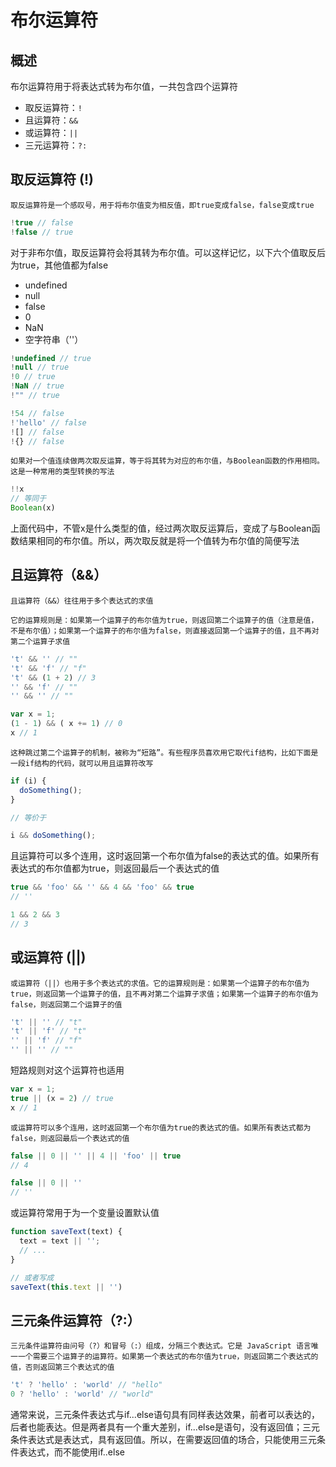# 布尔运算符

## 概述

布尔运算符用于将表达式转为布尔值，一共包含四个运算符

+ 取反运算符：`!`
+ 且运算符：`&&`
+ 或运算符：`||`
+ 三元运算符：`?:`

## 取反运算符 (!)

`取反运算符是一个感叹号，用于将布尔值变为相反值，即true变成false，false变成true`

```javascript
!true // false
!false // true
```

对于非布尔值，取反运算符会将其转为布尔值。可以这样记忆，以下六个值取反后为true，其他值都为false

+ undefined
+ null
+ false
+ 0
+ NaN
+ 空字符串（''）

```javascript
!undefined // true
!null // true
!0 // true
!NaN // true
!"" // true

!54 // false
!'hello' // false
![] // false
!{} // false
```

`如果对一个值连续做两次取反运算，等于将其转为对应的布尔值，与Boolean函数的作用相同。这是一种常用的类型转换的写法`

```javascript
!!x
// 等同于
Boolean(x)
```

上面代码中，不管x是什么类型的值，经过两次取反运算后，变成了与Boolean函数结果相同的布尔值。所以，两次取反就是将一个值转为布尔值的简便写法

## 且运算符（&&）

`且运算符（&&）往往用于多个表达式的求值`

`它的运算规则是：如果第一个运算子的布尔值为true，则返回第二个运算子的值（注意是值，不是布尔值）；如果第一个运算子的布尔值为false，则直接返回第一个运算子的值，且不再对第二个运算子求值`

```javascript
't' && '' // ""
't' && 'f' // "f"
't' && (1 + 2) // 3
'' && 'f' // ""
'' && '' // ""

var x = 1;
(1 - 1) && ( x += 1) // 0
x // 1
```

`这种跳过第二个运算子的机制，被称为“短路”。有些程序员喜欢用它取代if结构，比如下面是一段if结构的代码，就可以用且运算符改写`

```javascript
if (i) {
  doSomething();
}

// 等价于

i && doSomething();
```

且运算符可以多个连用，这时返回第一个布尔值为false的表达式的值。如果所有表达式的布尔值都为true，则返回最后一个表达式的值

```javascript
true && 'foo' && '' && 4 && 'foo' && true
// ''

1 && 2 && 3
// 3
```

## 或运算符 (||)

`或运算符（||）也用于多个表达式的求值。它的运算规则是：如果第一个运算子的布尔值为true，则返回第一个运算子的值，且不再对第二个运算子求值；如果第一个运算子的布尔值为false，则返回第二个运算子的值`

```javascript
't' || '' // "t"
't' || 'f' // "t"
'' || 'f' // "f"
'' || '' // ""
```

短路规则对这个运算符也适用

```javascript
var x = 1;
true || (x = 2) // true
x // 1
```

`或运算符可以多个连用，这时返回第一个布尔值为true的表达式的值。如果所有表达式都为false，则返回最后一个表达式的值`

```javascript
false || 0 || '' || 4 || 'foo' || true
// 4

false || 0 || ''
// ''
```

或运算符常用于为一个变量设置默认值

```javascript
function saveText(text) {
  text = text || '';
  // ...
}

// 或者写成
saveText(this.text || '')
```

## 三元条件运算符（?:）

`三元条件运算符由问号（?）和冒号（:）组成，分隔三个表达式。它是 JavaScript 语言唯一一个需要三个运算子的运算符。如果第一个表达式的布尔值为true，则返回第二个表达式的值，否则返回第三个表达式的值`

```javascript
't' ? 'hello' : 'world' // "hello"
0 ? 'hello' : 'world' // "world"
```

通常来说，三元条件表达式与if...else语句具有同样表达效果，前者可以表达的，后者也能表达。但是两者具有一个重大差别，if...else是语句，没有返回值；三元条件表达式是表达式，具有返回值。所以，在需要返回值的场合，只能使用三元条件表达式，而不能使用if..else
